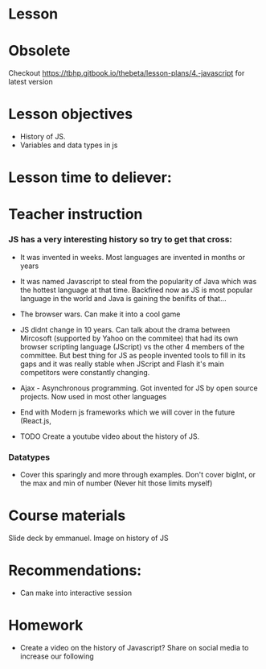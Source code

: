 # Lesson

# Obsolete
Checkout https://tbhp.gitbook.io/thebeta/lesson-plans/4.-javascript for latest version

# Lesson objectives
- History of JS.
- Variables and data types in js


# Lesson time to deliever:

# Teacher instruction
### JS has a very interesting history so try to get that cross:
- It was invented in weeks. Most languages are invented in months or years
- It was named Javascript to steal from the popularity of Java which was the hottest language at that time. Backfired now as JS is most popular language in the world and Java is gaining the benifits of that...
- The browser wars. Can make it into a cool game
- JS didnt change in 10 years. Can talk about the drama between Mircosoft (supported by Yahoo on the commitee) that had its own browser scripting language (JScript) vs the other 4 members of the committee. But best thing for JS as people invented tools to fill in its gaps and it was really stable when JScript and Flash it's main competitors were constantly changing. 
- Ajax - Asynchronous programming. Got invented for JS by open source projects. Now used in most other languages
- End with Modern js frameworks which we will cover in the future (React.js, 

- TODO Create a youtube video about the history of JS.


### Datatypes
- Cover this sparingly and more through examples. Don't cover bigInt, or the max and min of number (Never hit those limits myself)

# Course materials
Slide deck by emmanuel.
Image on history of JS


# Recommendations:
- Can make into interactive session

# Homework
- Create a video on the history of Javascript? Share on social media to increase our following
